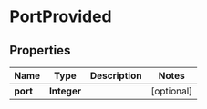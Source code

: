 
# PortProvided

## Properties
Name | Type | Description | Notes
------------ | ------------- | ------------- | -------------
**port** | **Integer** |  |  [optional]



